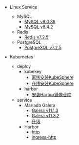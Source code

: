 - Linux Service
    - MySQL
        - [MySQL v8.0.39](/work/service/mysql/v8.0.39/)
        - [MySQL v8.4.2](/work/service/mysql/v8.4.2-lts/)
    - Redis
        - [Redis v7.2.5](/work/service/redis/v7.2.5/)
    - PostgreSQL
        - [PostgreSQL v7.2.5](/work/service/postgresql/README_OpenEuler.md)

- Kubernetes
    - deploy
        - kubekey
            - [离线安装KubeSphere](/work/kubernetes/deploy/kubesphere/kubekey/kubeshpere-v3.4.1/)
            - [在线安装KubeSphere](/work/kubernetes/deploy/kubesphere/kubekey/kubeshpere-v3.4.1/online/)
        - harbor
            - [安装Harbor镜像仓库](/work/kubernetes/deploy/harbor/)
    - service
        - Mariadb Galera
            - [Galera v11.1.3](/work/kubernetes/service/mariadb/v11.1.3/)
            - [Galera v11.3.2](/work/kubernetes/service/mariadb/v11.3.2/)
            - [升级](/work/kubernetes/service/mariadb/upgrade.md)
        - Harbor
            - [http](/work/kubernetes/service/harbor/v2.11.0/http/)
            - [ingress-http](/work/kubernetes/service/harbor/v2.11.0/ingress-http/)

​				

